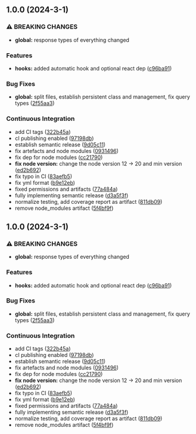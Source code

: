 ## 1.0.0 (2024-3-1)


### ⚠ BREAKING CHANGES

* **global:** response types of everything changed

### Features

* **hooks:** added automatic hook and optional react dep ([c96ba91](https://gitlab.zweieuro.at/wui/web-user-interface-node/commit/c96ba9108d6f07903b1c51a707c97688ffa15263))


### Bug Fixes

* **global:** split files, establish persistent class and management, fix query types ([2f55aa3](https://gitlab.zweieuro.at/wui/web-user-interface-node/commit/2f55aa362677f472c20014ab2d385783bf5c7a50))


### Continuous Integration

* add CI tags ([322b45a](https://gitlab.zweieuro.at/wui/web-user-interface-node/commit/322b45a6085b5ee177dabb4d506f192e28236373))
* cI publishing enabled ([97198db](https://gitlab.zweieuro.at/wui/web-user-interface-node/commit/97198db29b332739a1672af9d801b47d2fd5e2c9))
* establish semantic release ([9d05c11](https://gitlab.zweieuro.at/wui/web-user-interface-node/commit/9d05c119f9f52f996a68accaf581a09fe03e662b))
* fix artefacts and node modules ([0931496](https://gitlab.zweieuro.at/wui/web-user-interface-node/commit/0931496eeaf07704bab9de965cd06081f4f676ba))
* fix dep for node modules ([cc21790](https://gitlab.zweieuro.at/wui/web-user-interface-node/commit/cc21790b124f6fbb04eb613fab9a5c242bd7858b))
* **fix node version:** change the node version 12 -> 20 and min version ([ed2b692](https://gitlab.zweieuro.at/wui/web-user-interface-node/commit/ed2b6923ff01d07c05ae184d11c4335244263253))
* fix typo in CI ([83aefb5](https://gitlab.zweieuro.at/wui/web-user-interface-node/commit/83aefb5d3024acc1fce2fbef3df601ee8f7f4e88))
* fix yml format ([b9e12eb](https://gitlab.zweieuro.at/wui/web-user-interface-node/commit/b9e12eb437f6266ac1b03bda04994624b41c5b6a))
* fixed permissions and artifacts ([77a484a](https://gitlab.zweieuro.at/wui/web-user-interface-node/commit/77a484a74d5b8f5c9ea70988712d386406407cbc))
* fully implementing semantic release ([d3a5f3f](https://gitlab.zweieuro.at/wui/web-user-interface-node/commit/d3a5f3f6ee75684b1c1653ba6d9c8648e8c73032))
* normalize testing, add coverage report as artifact ([811db09](https://gitlab.zweieuro.at/wui/web-user-interface-node/commit/811db09182d367ba59daf9257afd518c41dbc9f2))
* remove node_modules artifact ([5f4bf9f](https://gitlab.zweieuro.at/wui/web-user-interface-node/commit/5f4bf9f11947ab233fc8e191bfff901e306c7388))

## 1.0.0 (2024-3-1)


### ⚠ BREAKING CHANGES

* **global:** response types of everything changed

### Features

* **hooks:** added automatic hook and optional react dep ([c96ba91](https://gitlab.zweieuro.at/wui/web-user-interface-node/commit/c96ba9108d6f07903b1c51a707c97688ffa15263))


### Bug Fixes

* **global:** split files, establish persistent class and management, fix query types ([2f55aa3](https://gitlab.zweieuro.at/wui/web-user-interface-node/commit/2f55aa362677f472c20014ab2d385783bf5c7a50))


### Continuous Integration

* add CI tags ([322b45a](https://gitlab.zweieuro.at/wui/web-user-interface-node/commit/322b45a6085b5ee177dabb4d506f192e28236373))
* cI publishing enabled ([97198db](https://gitlab.zweieuro.at/wui/web-user-interface-node/commit/97198db29b332739a1672af9d801b47d2fd5e2c9))
* establish semantic release ([9d05c11](https://gitlab.zweieuro.at/wui/web-user-interface-node/commit/9d05c119f9f52f996a68accaf581a09fe03e662b))
* fix artefacts and node modules ([0931496](https://gitlab.zweieuro.at/wui/web-user-interface-node/commit/0931496eeaf07704bab9de965cd06081f4f676ba))
* fix dep for node modules ([cc21790](https://gitlab.zweieuro.at/wui/web-user-interface-node/commit/cc21790b124f6fbb04eb613fab9a5c242bd7858b))
* **fix node version:** change the node version 12 -> 20 and min version ([ed2b692](https://gitlab.zweieuro.at/wui/web-user-interface-node/commit/ed2b6923ff01d07c05ae184d11c4335244263253))
* fix typo in CI ([83aefb5](https://gitlab.zweieuro.at/wui/web-user-interface-node/commit/83aefb5d3024acc1fce2fbef3df601ee8f7f4e88))
* fix yml format ([b9e12eb](https://gitlab.zweieuro.at/wui/web-user-interface-node/commit/b9e12eb437f6266ac1b03bda04994624b41c5b6a))
* fixed permissions and artifacts ([77a484a](https://gitlab.zweieuro.at/wui/web-user-interface-node/commit/77a484a74d5b8f5c9ea70988712d386406407cbc))
* fully implementing semantic release ([d3a5f3f](https://gitlab.zweieuro.at/wui/web-user-interface-node/commit/d3a5f3f6ee75684b1c1653ba6d9c8648e8c73032))
* normalize testing, add coverage report as artifact ([811db09](https://gitlab.zweieuro.at/wui/web-user-interface-node/commit/811db09182d367ba59daf9257afd518c41dbc9f2))
* remove node_modules artifact ([5f4bf9f](https://gitlab.zweieuro.at/wui/web-user-interface-node/commit/5f4bf9f11947ab233fc8e191bfff901e306c7388))
